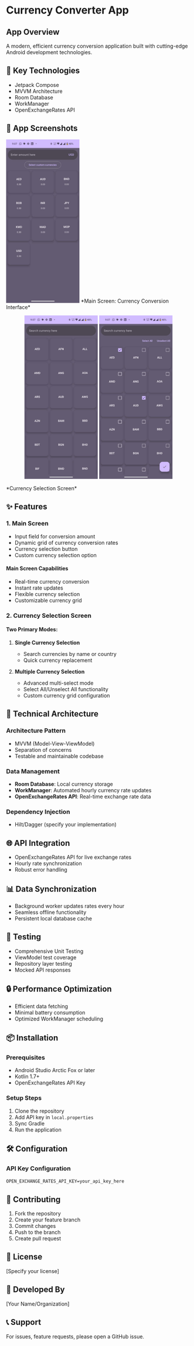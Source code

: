 # Currency Converter App

## App Overview

A modern, efficient currency conversion application built with cutting-edge Android development technologies.

## 🚀 Key Technologies
- Jetpack Compose
- MVVM Architecture
- Room Database
- WorkManager
- OpenExchangeRates API

## 📱 App Screenshots

<img src="screenshots/main.png" width="200"/> 
*Main Screen: Currency Conversion Interface*
<p align="center">
  <img src="screenshots/currency_selector.png" width="200"/> 
  <img src="screenshots/currency_selector_2.png" width="200"/> 
</p>
*Currency Selection Screen*

## ✨ Features

### 1. Main Screen
- Input field for conversion amount
- Dynamic grid of currency conversion rates
- Currency selection button
- Custom currency selection option

#### Main Screen Capabilities
- Real-time currency conversion
- Instant rate updates
- Flexible currency selection
- Customizable currency grid

### 2. Currency Selection Screen
#### Two Primary Modes:
1. **Single Currency Selection**
   - Search currencies by name or country
   - Quick currency replacement

2. **Multiple Currency Selection**
   - Advanced multi-select mode
   - Select All/Unselect All functionality
   - Custom currency grid configuration

## 🔧 Technical Architecture

### Architecture Pattern
- MVVM (Model-View-ViewModel)
- Separation of concerns
- Testable and maintainable codebase

### Data Management
- **Room Database**: Local currency storage
- **WorkManager**: Automated hourly currency rate updates
- **OpenExchangeRates API**: Real-time exchange rate data

### Dependency Injection
- Hilt/Dagger (specify your implementation)

## 🌐 API Integration
- OpenExchangeRates API for live exchange rates
- Hourly rate synchronization
- Robust error handling

## 📊 Data Synchronization
- Background worker updates rates every hour
- Seamless offline functionality
- Persistent local database cache

## 🧪 Testing
- Comprehensive Unit Testing
- ViewModel test coverage
- Repository layer testing
- Mocked API responses

## 🔒 Performance Optimization
- Efficient data fetching
- Minimal battery consumption
- Optimized WorkManager scheduling

## 📦 Installation

### Prerequisites
- Android Studio Arctic Fox or later
- Kotlin 1.7+
- OpenExchangeRates API Key

### Setup Steps
1. Clone the repository
2. Add API key in `local.properties`
3. Sync Gradle
4. Run the application

## 🛠 Configuration

### API Key Configuration
```properties
OPEN_EXCHANGE_RATES_API_KEY=your_api_key_here
```

## 🤝 Contributing
1. Fork the repository
2. Create your feature branch
3. Commit changes
4. Push to the branch
5. Create pull request

## 📄 License
[Specify your license]

## 👥 Developed By
[Your Name/Organization]

## 📞 Support
For issues, feature requests, please open a GitHub issue.
